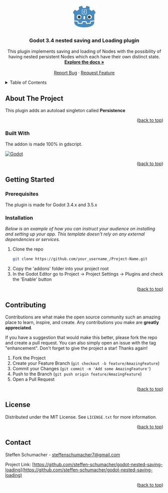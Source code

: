 <div id="top"></div>

<!-- PROJECT LOGO -->
<br />
<div align="center">
  <a href="https://github.com/steffen-schumacher/godot-nested-saving-loading">
    <img src="icon.png" alt="Logo" width="80" height="80">
  </a>

  <h3 align="center">Godot 3.4 nested saving and Loading plugin</h3>

  <p align="center">
    This plugin implements saving and loading of Nodes with the possibility of having nested persistent Nodes which each have their own distinct state.
    <br />
    <a href="https://github.com/steffen-schumacher/godot-nested-saving-loading"><strong>Explore the docs »</strong></a>
    <br />
    <br />
    <a href="https://github.com/steffen-schumacher/godot-nested-saving-loading/issues">Report Bug</a>
    ·
    <a href="https://github.com/steffen-schumacher/godot-nested-saving-loading/issues">Request Feature</a>
  </p>
</div>



<!-- TABLE OF CONTENTS -->
<details>
  <summary>Table of Contents</summary>
  <ol>
    <li>
      <a href="#about-the-project">About The Project</a>
      <ul>
        <li><a href="#built-with">Built With</a></li>
      </ul>
    </li>
    <li>
      <a href="#getting-started">Getting Started</a>
      <ul>
        <li><a href="#prerequisites">Prerequisites</a></li>
        <li><a href="#installation">Installation</a></li>
      </ul>
    </li>
    <li><a href="#usage">Usage</a></li>
    <li><a href="#roadmap">Roadmap</a></li>
    <li><a href="#contributing">Contributing</a></li>
    <li><a href="#license">License</a></li>
    <li><a href="#contact">Contact</a></li>
    <li><a href="#acknowledgments">Acknowledgments</a></li>
  </ol>
</details>



<!-- ABOUT THE PROJECT -->
## About The Project

This plugin adds an autoload singleton called <strong>Persistence</strong> 

<p align="right">(<a href="#top">back to top</a>)</p>



### Built With

The addon is made 100% in gdscript.

[![Godot][Godot.org]][Godot-url]

<p align="right">(<a href="#top">back to top</a>)</p>



<!-- GETTING STARTED -->
## Getting Started


### Prerequisites

The plugin is made for Godot 3.4.x and 3.5.x

### Installation

_Below is an example of how you can instruct your audience on installing and setting up your app. This template doesn't rely on any external dependencies or services._

1. Clone the repo
   ```sh
   git clone https://github.com/your_username_/Project-Name.git
   ```
2. Copy the 'addons' folder into your project root
3. In the Godot Editor go to Project -> Project Settings -> Plugins and check the 'Enable' button

<p align="right">(<a href="#top">back to top</a>)</p>

<!-- CONTRIBUTING -->
## Contributing

Contributions are what make the open source community such an amazing place to learn, inspire, and create. Any contributions you make are **greatly appreciated**.

If you have a suggestion that would make this better, please fork the repo and create a pull request. You can also simply open an issue with the tag "enhancement".
Don't forget to give the project a star! Thanks again!

1. Fork the Project
2. Create your Feature Branch (`git checkout -b feature/AmazingFeature`)
3. Commit your Changes (`git commit -m 'Add some AmazingFeature'`)
4. Push to the Branch (`git push origin feature/AmazingFeature`)
5. Open a Pull Request

<p align="right">(<a href="#top">back to top</a>)</p>



<!-- LICENSE -->
## License

Distributed under the MIT License. See `LICENSE.txt` for more information.

<p align="right">(<a href="#top">back to top</a>)</p>



<!-- CONTACT -->
## Contact

Steffen Schumacher - steffenschumacher7@gmail.com

Project Link: [https://github.com/steffen-schumacher/godot-nested-saving-loading](https://github.com/steffen-schumacher/godot-nested-saving-loading)

<p align="right">(<a href="#top">back to top</a>)</p>

<!-- MARKDOWN LINKS & IMAGES -->
<!-- https://www.markdownguide.org/basic-syntax/#reference-style-links -->
[Godot.org]: https://godotengine.org/themes/godotengine/assets/logo.svg 
[Godot-url]:https://godotengine.org/